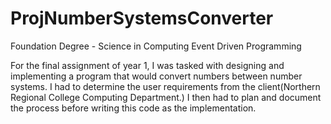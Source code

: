 # ProjNumberSystemsConverter

Foundation Degree - Science in Computing
Event Driven Programming

For the final assignment of year 1, I was tasked with designing
and implementing a program that would convert numbers between
number systems. I had to determine the user requirements from 
the client(Northern Regional College Computing Department.)
I then had to plan and document the process before writing
this code as the implementation.
